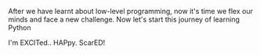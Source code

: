 After we have learnt about low-level programming, now it's time we flex
our minds and face a new challenge. Now let's start this journey of learning Python

I'm EXCITed.. HAPpy. ScarED!
